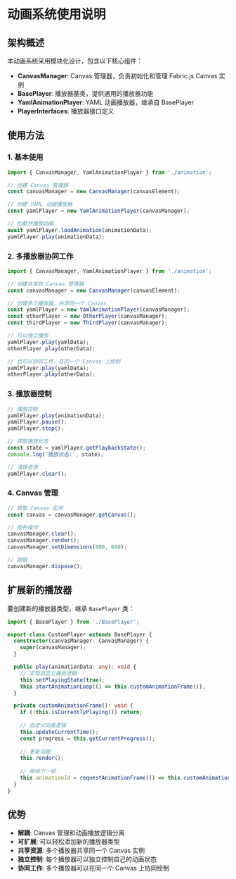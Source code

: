 # 动画系统使用说明

## 架构概述

本动画系统采用模块化设计，包含以下核心组件：

- **CanvasManager**: Canvas 管理器，负责初始化和管理 Fabric.js Canvas 实例
- **BasePlayer**: 播放器基类，提供通用的播放器功能
- **YamlAnimationPlayer**: YAML 动画播放器，继承自 BasePlayer
- **PlayerInterfaces**: 播放器接口定义

## 使用方法

### 1. 基本使用

```typescript
import { CanvasManager, YamlAnimationPlayer } from './animation';

// 创建 Canvas 管理器
const canvasManager = new CanvasManager(canvasElement);

// 创建 YAML 动画播放器
const yamlPlayer = new YamlAnimationPlayer(canvasManager);

// 加载并播放动画
await yamlPlayer.loadAnimation(animationData);
yamlPlayer.play(animationData);
```

### 2. 多播放器协同工作

```typescript
import { CanvasManager, YamlAnimationPlayer } from './animation';

// 创建共享的 Canvas 管理器
const canvasManager = new CanvasManager(canvasElement);

// 创建多个播放器，共享同一个 Canvas
const yamlPlayer = new YamlAnimationPlayer(canvasManager);
const otherPlayer = new OtherPlayer(canvasManager);
const thirdPlayer = new ThirdPlayer(canvasManager);

// 可以独立播放
yamlPlayer.play(yamlData);
otherPlayer.play(otherData);

// 也可以协同工作，在同一个 Canvas 上绘制
yamlPlayer.play(yamlData);
otherPlayer.play(otherData);
```

### 3. 播放器控制

```typescript
// 播放控制
yamlPlayer.play(animationData);
yamlPlayer.pause();
yamlPlayer.stop();

// 获取播放状态
const state = yamlPlayer.getPlaybackState();
console.log('播放状态:', state);

// 清理资源
yamlPlayer.clear();
```

### 4. Canvas 管理

```typescript
// 获取 Canvas 实例
const canvas = canvasManager.getCanvas();

// 画布操作
canvasManager.clear();
canvasManager.render();
canvasManager.setDimensions(800, 600);

// 销毁
canvasManager.dispose();
```

## 扩展新的播放器

要创建新的播放器类型，继承 `BasePlayer` 类：

```typescript
import { BasePlayer } from './BasePlayer';

export class CustomPlayer extends BasePlayer {
  constructor(canvasManager: CanvasManager) {
    super(canvasManager);
  }

  public play(animationData: any): void {
    // 实现自定义播放逻辑
    this.setPlayingState(true);
    this.startAnimationLoop(() => this.customAnimationFrame());
  }

  private customAnimationFrame(): void {
    if (!this.isCurrentlyPlaying()) return;
    
    // 自定义动画逻辑
    this.updateCurrentTime();
    const progress = this.getCurrentProgress();
    
    // 更新动画
    this.render();
    
    // 继续下一帧
    this.animationId = requestAnimationFrame(() => this.customAnimationFrame());
  }
}
```

## 优势

- **解耦**: Canvas 管理和动画播放逻辑分离
- **可扩展**: 可以轻松添加新的播放器类型
- **共享资源**: 多个播放器共享同一个 Canvas 实例
- **独立控制**: 每个播放器可以独立控制自己的动画状态
- **协同工作**: 多个播放器可以在同一个 Canvas 上协同绘制
